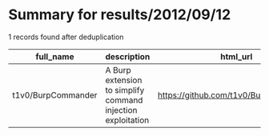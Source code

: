 
# Summary for results/2012/09/12
    
1 records found after deduplication

| full_name | description | html_url | matched_list | matched_count | pushed_at | size | stargazers_count | language | forks_count |
|--------------------|-------------------------------------------------------------|---------------------------------------|----------------------------------|-----------------|---------------------------|--------|--------------------|------------|---------------|
| t1v0/BurpCommander | A Burp extension to simplify command injection exploitation | https://github.com/t1v0/BurpCommander | ['command injection', 'exploit'] | 2 | 2012-09-12 20:23:12+00:00 | 118 | 3 | Java | 1 |
